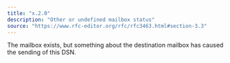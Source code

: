 ```yaml
---
title: "x.2.0"
description: "Other or undefined mailbox status"
source: "https://www.rfc-editor.org/rfc/rfc3463.html#section-3.3"
---
```


The mailbox exists, but something about the destination mailbox has caused the sending of this DSN.
